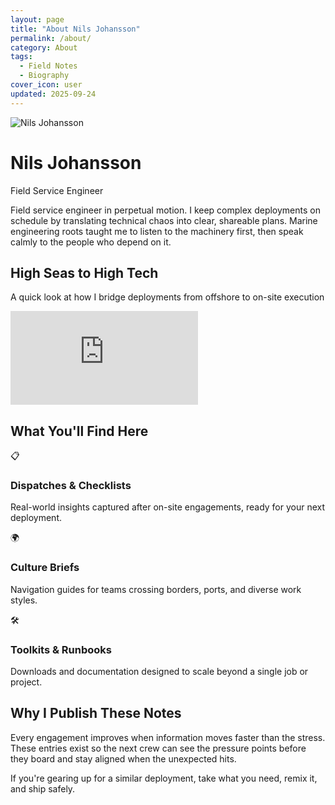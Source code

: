 ```yaml
---
layout: page
title: "About Nils Johansson"
permalink: /about/
category: About
tags:
  - Field Notes
  - Biography
cover_icon: user
updated: 2025-09-24
---
```


<div class="about-hero">
  <div class="about-hero__content">
    <div class="about-hero__avatar">
      <img src="/assets/images/nils-profile.jpg" alt="Nils Johansson" class="about-hero__image">
    </div>
    <div class="about-hero__text">
      <h1 class="about-hero__title">Nils Johansson</h1>
      <p class="about-hero__subtitle">Field Service Engineer</p>
      <p class="about-hero__description">
        Field service engineer in perpetual motion. I keep complex deployments on schedule by translating technical chaos into clear, shareable plans. Marine engineering roots taught me to listen to the machinery first, then speak calmly to the people who depend on it.
      </p>
    </div>
  </div>
</div>

<div class="about-video-section">
  <h2 class="section-title">High Seas to High Tech</h2>
  <p class="section-subtitle">A quick look at how I bridge deployments from offshore to on-site execution</p>

  <div class="video-container">
    <iframe
      src="https://www.youtube.com/embed/YU1sK4GqEXs"
      title="High Seas to High Tech"
      frameborder="0"
      allow="accelerometer; autoplay; clipboard-write; encrypted-media; gyroscope; picture-in-picture; web-share"
      allowfullscreen>
    </iframe>
  </div>
</div>

<div class="about-content">
  <div class="content-section">
    <h2 class="section-title">What You'll Find Here</h2>
    <div class="feature-grid">
      <div class="feature-card">
        <div class="feature-card__icon">📋</div>
        <h3 class="feature-card__title">Dispatches & Checklists</h3>
        <p class="feature-card__description">Real-world insights captured after on-site engagements, ready for your next deployment.</p>
      </div>
      <div class="feature-card">
        <div class="feature-card__icon">🌍</div>
        <h3 class="feature-card__title">Culture Briefs</h3>
        <p class="feature-card__description">Navigation guides for teams crossing borders, ports, and diverse work styles.</p>
      </div>
      <div class="feature-card">
        <div class="feature-card__icon">🛠️</div>
        <h3 class="feature-card__title">Toolkits & Runbooks</h3>
        <p class="feature-card__description">Downloads and documentation designed to scale beyond a single job or project.</p>
      </div>
    </div>
  </div>

  <div class="content-section">
    <h2 class="section-title">Why I Publish These Notes</h2>
    <div class="philosophy-content">
      <p>Every engagement improves when information moves faster than the stress. These entries exist so the next crew can see the pressure points before they board and stay aligned when the unexpected hits.</p>
      <p>If you're gearing up for a similar deployment, take what you need, remix it, and ship safely.</p>
    </div>
  </div>
</div>
